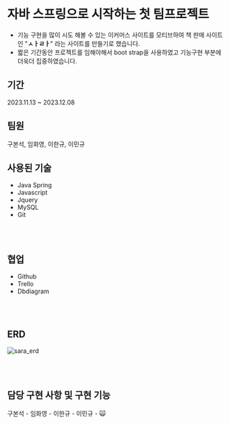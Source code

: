 # 자바 스프링으로 시작하는 첫 팀프로젝트

- 기능 구현을 많이 시도 해볼 수 있는 이커머스 사이트를 모티브하여 책 판매 사이트인 "**ㅅㅏㄹㅏ**" 라는 사이트를 만들기로 했습니다.
- 짧은 기간동안 프로젝트를 임해야해서 boot strap을 사용하였고 기능구현 부분에 더욱더 집중하였습니다.

## 기간

2023.11.13 ~ 2023.12.08

## 팀원
구본석, 임화영, 이한규, 이민규

## 사용된 기술
- Java Spring
- Javascript
- Jquery
- MySQL
- Git
<br />
<br />


## 협업

- Github
- Trello
- Dbdiagram
<br />
<br />

## ERD

![sara_erd](https://github.com/minkku/java_project/assets/97155555/e00989fc-764e-4324-af47-a5a7a151a2ad)

<br />
<br />

## 담당 구현 사항 및 구현 기능
구본석 - 
임화영 -
이한규 -
이민규 - 🙀
